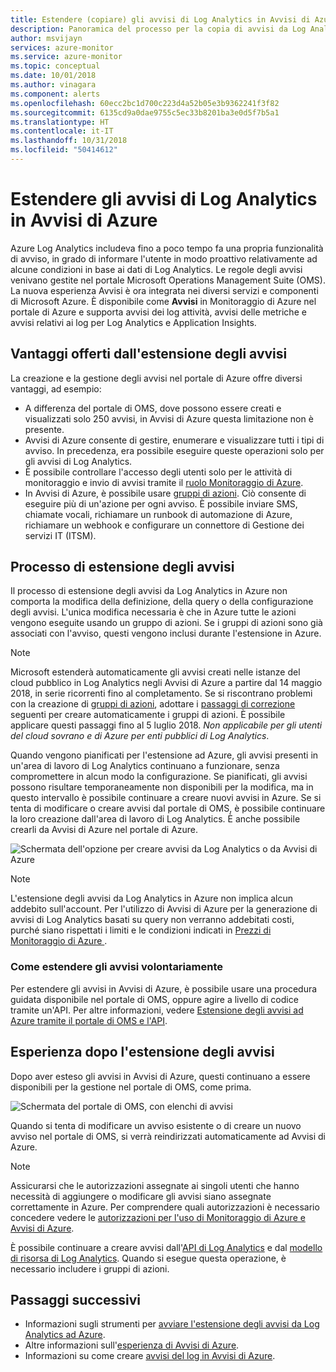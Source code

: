 ```yaml
---
title: Estendere (copiare) gli avvisi di Log Analytics in Avvisi di Azure - Panoramica
description: Panoramica del processo per la copia di avvisi da Log Analytics nel portale OMS in Avvisi di Azure e informazioni sulle principali preoccupazioni dei clienti.
author: msvijayn
services: azure-monitor
ms.service: azure-monitor
ms.topic: conceptual
ms.date: 10/01/2018
ms.author: vinagara
ms.component: alerts
ms.openlocfilehash: 60ecc2bc1d700c223d4a52b05e3b9362241f3f82
ms.sourcegitcommit: 6135cd9a0dae9755c5ec33b8201ba3e0d5f7b5a1
ms.translationtype: HT
ms.contentlocale: it-IT
ms.lasthandoff: 10/31/2018
ms.locfileid: "50414612"
---
```

# <a name="extend-log-analytics-alerts-to-azure-alerts"></a>Estendere gli avvisi di Log Analytics in Avvisi di Azure
Azure Log Analytics includeva fino a poco tempo fa una propria funzionalità di avviso, in grado di informare l'utente in modo proattivo relativamente ad alcune condizioni in base ai dati di Log Analytics. Le regole degli avvisi venivano gestite nel portale Microsoft Operations Management Suite (OMS). La nuova esperienza Avvisi è ora integrata nei diversi servizi e componenti di Microsoft Azure. È disponibile come **Avvisi** in Monitoraggio di Azure nel portale di Azure e supporta avvisi dei log attività, avvisi delle metriche e avvisi relativi ai log per Log Analytics e Application Insights. 

## <a name="benefits-of-extending-your-alerts"></a>Vantaggi offerti dall'estensione degli avvisi
La creazione e la gestione degli avvisi nel portale di Azure offre diversi vantaggi, ad esempio:

- A differenza del portale di OMS, dove possono essere creati e visualizzati solo 250 avvisi, in Avvisi di Azure questa limitazione non è presente.
- Avvisi di Azure consente di gestire, enumerare e visualizzare tutti i tipi di avviso. In precedenza, era possibile eseguire queste operazioni solo per gli avvisi di Log Analytics.
- È possibile controllare l'accesso degli utenti solo per le attività di monitoraggio e invio di avvisi tramite il [ruolo Monitoraggio di Azure](monitoring-roles-permissions-security.md).
- In Avvisi di Azure, è possibile usare [gruppi di azioni](monitoring-action-groups.md). Ciò consente di eseguire più di un'azione per ogni avviso. È possibile inviare SMS, chiamate vocali, richiamare un runbook di automazione di Azure, richiamare un webhook e configurare un connettore di Gestione dei servizi IT (ITSM). 

## <a name="process-of-extending-your-alerts"></a>Processo di estensione degli avvisi
Il processo di estensione degli avvisi da Log Analytics in Azure non comporta la modifica della definizione, della query o della configurazione degli avvisi. L'unica modifica necessaria è che in Azure tutte le azioni vengono eseguite usando un gruppo di azioni. Se i gruppi di azioni sono già associati con l'avviso, questi vengono inclusi durante l'estensione in Azure.

> [!NOTE]
> Microsoft estenderà automaticamente gli avvisi creati nelle istanze del cloud pubblico in Log Analytics negli Avvisi di Azure a partire dal 14 maggio 2018, in serie ricorrenti fino al completamento. Se si riscontrano problemi con la creazione di [gruppi di azioni](monitoring-action-groups.md), adottare i [passaggi di correzione](monitoring-alerts-extend-tool.md#troubleshooting) seguenti per creare automaticamente i gruppi di azioni. È possibile applicare questi passaggi fino al 5 luglio 2018. *Non applicabile per gli utenti del cloud sovrano e di Azure per enti pubblici di Log Analytics*. 
> 

Quando vengono pianificati per l'estensione ad Azure, gli avvisi presenti in un'area di lavoro di Log Analytics continuano a funzionare, senza compromettere in alcun modo la configurazione. Se pianificati, gli avvisi possono risultare temporaneamente non disponibili per la modifica, ma in questo intervallo è possibile continuare a creare nuovi avvisi in Azure. Se si tenta di modificare o creare avvisi dal portale di OMS, è possibile continuare la loro creazione dall'area di lavoro di Log Analytics. È anche possibile crearli da Avvisi di Azure nel portale di Azure.

 ![Schermata dell'opzione per creare avvisi da Log Analytics o da Avvisi di Azure](media/monitoring-alerts-extend/ScheduledDirection.png)

> [!NOTE]
> L'estensione degli avvisi da Log Analytics in Azure non implica alcun addebito sull'account. Per l'utilizzo di Avvisi di Azure per la generazione di avvisi di Log Analytics basati su query non verranno addebitati costi, purché siano rispettati i limiti e le condizioni indicati in [Prezzi di Monitoraggio di Azure ](https://azure.microsoft.com/pricing/details/monitor/).  


### <a name="how-to-extend-your-alerts-voluntarily"></a>Come estendere gli avvisi volontariamente
Per estendere gli avvisi in Avvisi di Azure, è possibile usare una procedura guidata disponibile nel portale di OMS, oppure agire a livello di codice tramite un'API. Per altre informazioni, vedere [Estensione degli avvisi ad Azure tramite il portale di OMS e l'API](monitoring-alerts-extend-tool.md).

## <a name="experience-after-extending-your-alerts"></a>Esperienza dopo l'estensione degli avvisi
Dopo aver esteso gli avvisi in Avvisi di Azure, questi continuano a essere disponibili per la gestione nel portale di OMS, come prima.

![Schermata del portale di OMS, con elenchi di avvisi](media/monitoring-alerts-extend/PostExtendList.png)

Quando si tenta di modificare un avviso esistente o di creare un nuovo avviso nel portale di OMS, si verrà reindirizzati automaticamente ad Avvisi di Azure.  

> [!NOTE]
> Assicurarsi che le autorizzazioni assegnate ai singoli utenti che hanno necessità di aggiungere o modificare gli avvisi siano assegnate correttamente in Azure. Per comprendere quali autorizzazioni è necessario concedere vedere le [autorizzazioni per l'uso di Monitoraggio di Azure e Avvisi di Azure](monitoring-roles-permissions-security.md).  
> 

È possibile continuare a creare avvisi dall'[API di Log Analytics](../log-analytics/log-analytics-api-alerts.md) e dal [modello di risorsa di Log Analytics](../monitoring/monitoring-solutions-resources-searches-alerts.md). Quando si esegue questa operazione, è necessario includere i gruppi di azioni.

## <a name="next-steps"></a>Passaggi successivi

* Informazioni sugli strumenti per [avviare l'estensione degli avvisi da Log Analytics ad Azure](monitoring-alerts-extend-tool.md).
* Altre informazioni sull'[esperienza di Avvisi di Azure](monitoring-overview-unified-alerts.md).
* Informazioni su come creare [avvisi del log in Avvisi di Azure](monitor-alerts-unified-log.md).
